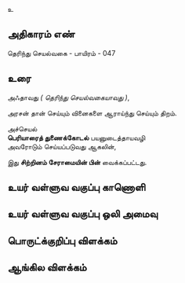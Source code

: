உ


## அதிகாரம் எண்

தெரிந்து செயல்வகை - பாயிரம் - 047

## உரை

அஃதாவது _( தெரிந்து செயல்வகையாவது )_,  

அரசன் தான் செய்யும் வினைகளை ஆராய்ந்து செய்யும் திறம்.  

அச்செயல்  
**பெரியாரைத் துணைக்கோடல்** பயனுடைத்தாயவழி  
அவரோடும் செய்யப்படுவது ஆகலின்,  

இது **சிற்றினம் சேராமையின் பின்** வைக்கப்பட்டது.


## உயர் வள்ளுவ வகுப்பு காணொளி


## உயர் வள்ளுவ வகுப்பு ஒலி அமைவு 


## பொருட்க்குறிப்பு விளக்கம்


## ஆங்கில விளக்கம்

